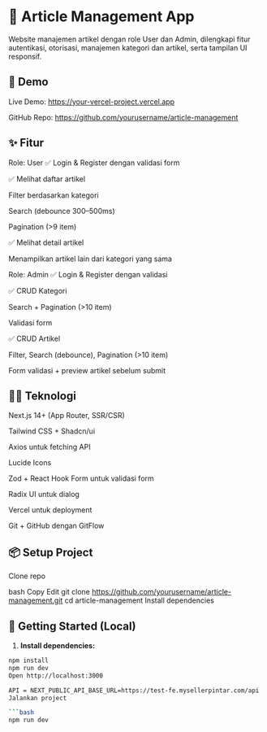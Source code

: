 # 📰 Article Management App

Website manajemen artikel dengan role User dan Admin, dilengkapi fitur autentikasi, otorisasi, manajemen kategori dan artikel, serta tampilan UI responsif.

## 🚀 Demo
Live Demo: https://your-vercel-project.vercel.app

GitHub Repo: https://github.com/yourusername/article-management

## ✨ Fitur

Role: User
✅ Login & Register dengan validasi form

✅ Melihat daftar artikel

Filter berdasarkan kategori

Search (debounce 300–500ms)

Pagination (>9 item)

✅ Melihat detail artikel

Menampilkan artikel lain dari kategori yang sama

Role: Admin
✅ Login & Register dengan validasi

✅ CRUD Kategori

Search + Pagination (>10 item)

Validasi form

✅ CRUD Artikel

Filter, Search (debounce), Pagination (>10 item)

Form validasi + preview artikel sebelum submit

## 🧑‍💻 Teknologi

Next.js 14+ (App Router, SSR/CSR)

Tailwind CSS + Shadcn/ui

Axios untuk fetching API

Lucide Icons

Zod + React Hook Form untuk validasi form

Radix UI untuk dialog

Vercel untuk deployment

Git + GitHub dengan GitFlow

## 📦 Setup Project
Clone repo

bash
Copy
Edit
git clone https://github.com/yourusername/article-management.git
cd article-management
Install dependencies

## 🚀 Getting Started (Local)

1. **Install dependencies:**

```bash
npm install
npm run dev
Open http://localhost:3000

API = NEXT_PUBLIC_API_BASE_URL=https://test-fe.mysellerpintar.com/api
Jalankan project

```bash
npm run dev